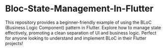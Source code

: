 # Bloc-State-Management-In-Flutter
This repository provides a beginner-friendly example of using the BLoC (Business Logic Component) pattern in Flutter. Explore how to manage state effectively, promoting a clean separation of UI and business logic. Perfect for anyone looking to understand and implement BLoC in their Flutter projects!
